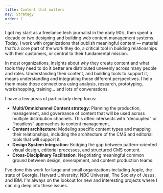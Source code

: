 ```yaml
---
title: Content that matters
nav: Strategy
order: 1
---
```

I got my start as a freelance tech journalist in the early 90’s, then spent a decade or two designing and building web content management systems. Today, I work with organizations that publish meaningful content — material that’s a core part of the work they do, a critical tool in building relationships with their customers, or central to their fundamental mission.

In most organizations, insights about *why* they create content and what tools they need to do it better are distributed unevenly across many people and roles. Understanding their content, and building tools to support it, means understanding and integrating those different perspectives. I help them make those connections using analysis, research, prototyping, workshopping, training… and lots of conversations.

I have a few areas of particularly deep focus:

* **Multi/Omnichannel Content strategy**: Planning the production, management, and governance of content that will be used across multiple distribution channels. This often intersects with “decoupled” or “headless” approaches to content management.
* **Content architecture**: Modeling specific content types and mapping their relationships, including the architecture of the CMS and editorial tools that will support it.
* **Design System Integration**: Bridging the gap between pattern-oriented visual design, editorial processes, and structured CMS content.
* **Cross-Disciplinary Facilitation**: Negotiating meaningful common ground between design, development, and content production teams.

I’ve done this work for large and small organizations including Apple, the state of Georgia, Harvard University, NBC Universal, The Society of Jesus, and IBM. I'm always on the lookout for new and interesting projects where I can dig deep into these issues.
